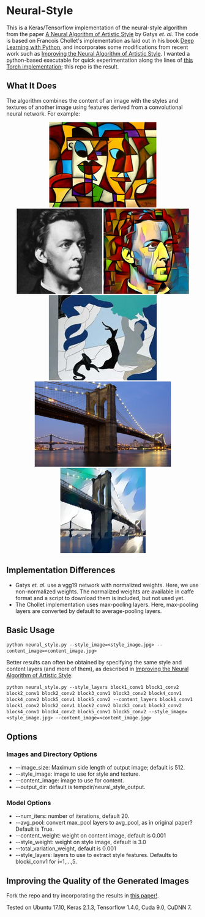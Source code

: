 # Neural-Style

This is a Keras/Tensorflow implementation of the neural-style algorithm from the paper [A Neural Algorithm of Artistic Style](http://arxiv.org/abs/1508.06576) by Gatys *et. al.* The code is based on Francois Chollet's implementation as laid out in his book [Deep Learning with Python](https://www.manning.com/books/deep-learning-with-python?a_aid=keras&a_bid=76564dff), and incorporates some modifications from recent work such as [Improving the Neural Algorithm of Artistic Style](https://arxiv.org/pdf/1605.04603.pdf). I wanted a python-based executable for quick experimentation along the lines of [this Torch implementation](https://github.com/jcjohnson/neural-style); this repo is the result.

## What It Does
The algorithm combines the content of an image with the styles and textures of another image using features derived from a convolutional neural network. For example:
<div align="center">
  <img src="https://github.com/jwjohnson314/neural-style/blob/master/images/cubist_9.jpg" height="223px">
  <img src="https://github.com/jwjohnson314/neural-style/blob/master/images/chopin.jpg" height="223px">
  <img src="https://github.com/jwjohnson314/neural-style/blob/master/images/cubist_chopin.png" height="223">
</div>

<div align="center">
  <img src="https://github.com/jwjohnson314/neural-style/blob/master/images/il_peccato.jpg" height="223px">
  <img src="https://github.com/jwjohnson314/neural-style/blob/master/images/brooklyn_bridge.jpg" height="223px">
  <img src="https://github.com/jwjohnson314/neural-style/blob/master/images/il_brooklyn.png" height="223">
</div>

## Implementation Differences

* Gatys *et. al.* use a vgg19 network with normalized weights. Here, we use non-normalized weights. The normalized weights are available in caffe format and a script to download them is included, but not used yet.
* The Chollet implementation uses max-pooling layers. Here, max-pooling layers are converted by default to average-pooling layers. 

## Basic Usage

```
python neural_style.py --style_image=<style_image.jpg> --content_image=<content_image.jpg>
```

Better results can often be obtained by specifying the same style and content layers (and more of them), as described in [Improving the Neural Algorithm of Artistic Style](https://arxiv.org/pdf/1605.04603.pdf):

```
python neural_style.py --style_layers block1_conv1 block1_conv2 block2_conv1 block2_conv2 block3_conv1 block3_conv2 block4_conv1 block4_conv2 block5_conv1 block5_conv2 --content_layers block1_conv1 block1_conv2 block2_conv1 block2_conv2 block3_conv1 block3_conv2 block4_conv1 block4_conv2 block5_conv1 block5_conv2 --style_image=<style_image.jpg> --content_image=<content_image.jpg>
```

## Options

### Images and Directory Options
* --image_size: Maximum side length of output image; default is 512.
* --style_image: image to use for style and texture.
* --content_image: image to use for content.
* --output_dir: default is tempdir/neural_style_output. 

### Model Options
* --num_iters: number of iterations, default 20.
* --avg_pool: convert max_pool layers to avg_pool, as in original paper? Default is True.
* --content_weight: weight on content image, default is 0.001
* --style_weight: weight on style image, default is 3.0
* --total_variation_weight, default is 0.001
* --style_layers: layers to use to extract style features. Defaults to blocki_conv1 for i=1,...,5. 

## Improving the Quality of the Generated Images
Fork the repo and try incorporating the results in [this paper!](https://arxiv.org/abs/1611.07865).

Tested on Ubuntu 17.10, Keras 2.1.3, Tensorflow 1.4.0, Cuda 9.0, CuDNN 7.
